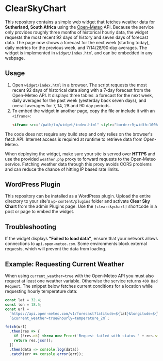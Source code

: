 # ClearSkyChart

This repository contains a simple web widget that fetches weather data for **Sutherland, South Africa** using the [Open-Meteo](https://open-meteo.com/) API. Because the service only provides roughly three months of historical hourly data, the widget requests the most recent 92 days of history and seven days of forecast data. The page now shows a forecast for the next week (starting today), daily metrics for the previous week, and 7/14/28/90‑day averages. The widget is implemented in `widget/index.html` and can be embedded in any webpage.

## Usage

1. Open `widget/index.html` in a browser. The script requests the most recent 92 days of historical data along with a 7‑day forecast from the Open-Meteo API. It displays three tables: a forecast for the next week, daily averages for the past week (yesterday back seven days), and overall averages for 7, 14, 28 and 90 day periods.
2. To embed the widget in another page, copy the file or include it with an `<iframe>`:
   ```html
   <iframe src="/path/to/widget/index.html" style="border:0;width:100%;height:600px;z-index:1;position:relative"></iframe>
   ```

The code does not require any build step and only relies on the browser's fetch API. Internet access is required at runtime to retrieve data from Open-Meteo.

When deploying the widget, make sure your site is served over **HTTPS** and use
the provided `weather.php` proxy to forward requests to the Open‑Meteo service.
Fetching weather data through this proxy avoids CORS problems and can reduce the
chance of hitting IP based rate limits.


## WordPress Plugin

This repository can be installed as a WordPress plugin. Upload the entire directory to your site's `wp-content/plugins` folder and activate **Clear Sky Chart** from the admin Plugins page. Use the `[clearskychart]` shortcode in a post or page to embed the widget.
## Troubleshooting

If the widget displays **"Failed to load data"**, ensure that your network
allows connections to `api.open-meteo.com`. Some environments block external
requests, which will prevent the data from loading.

## Example: Requesting Current Weather


When using `current_weather=true` with the Open‑Meteo API you must also request
at least one weather variable. Otherwise the service returns `400 Bad Request`.
The snippet below fetches current conditions for a location while requesting
hourly temperature data:

```javascript
const lat = 32.4;
const lon = 18.5;
const url =
  `https://api.open-meteo.com/v1/forecast?latitude=${lat}&longitude=${lon}` +
  `&current_weather=true&hourly=temperature_2m`;

fetch(url)
  .then(res => {
    if (!res.ok) throw new Error('Request failed with status ' + res.status);
    return res.json();
  })
  .then(data => console.log(data))
  .catch(err => console.error(err));
```

